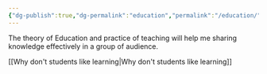 ```yaml
---
{"dg-publish":true,"dg-permalink":"education","permalink":"/education/"}
---
```


The theory of Education and practice of teaching will help me sharing knowledge effectively in a group of audience.

[[Why don't students like learning\|Why don't students like learning]]